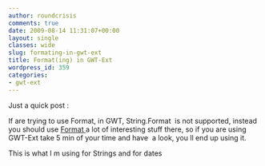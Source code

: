 ```yaml
---
author: roundcrisis
comments: true
date: 2009-08-14 11:31:07+00:00
layout: single
classes: wide
slug: formating-in-gwt-ext
title: Format(ing) in GWT-Ext
wordpress_id: 359
categories:
- gwt-ext
---
```


Just a quick post :

If are trying to use Format, in GWT, String.Format  is not supported, instead you should use [Format ](http://gwt-ext.com/docs/2.0.4/com/gwtext/client/util/Format.html)a lot of interesting stuff there, so if you are using GWT-Ext take 5 min of your time and have  a look, you ll end up using it.

This is what I m using for Strings and for dates

